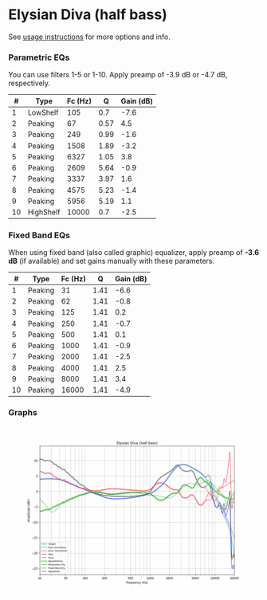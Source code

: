 # Elysian Diva (half bass)
See [usage instructions](https://github.com/jaakkopasanen/AutoEq#usage) for more options and info.

### Parametric EQs
You can use filters 1-5 or 1-10. Apply preamp of -3.9 dB or -4.7 dB, respectively.

|   # | Type      |   Fc (Hz) |    Q |   Gain (dB) |
|-----|-----------|-----------|------|-------------|
|   1 | LowShelf  |       105 | 0.7  |        -7.6 |
|   2 | Peaking   |        67 | 0.57 |         4.5 |
|   3 | Peaking   |       249 | 0.99 |        -1.6 |
|   4 | Peaking   |      1508 | 1.89 |        -3.2 |
|   5 | Peaking   |      6327 | 1.05 |         3.8 |
|   6 | Peaking   |      2609 | 5.64 |        -0.9 |
|   7 | Peaking   |      3337 | 3.97 |         1.6 |
|   8 | Peaking   |      4575 | 5.23 |        -1.4 |
|   9 | Peaking   |      5956 | 5.19 |         1.1 |
|  10 | HighShelf |     10000 | 0.7  |        -2.5 |

### Fixed Band EQs
When using fixed band (also called graphic) equalizer, apply preamp of **-3.6 dB** (if available) and set gains manually with these parameters.

|   # | Type    |   Fc (Hz) |    Q |   Gain (dB) |
|-----|---------|-----------|------|-------------|
|   1 | Peaking |        31 | 1.41 |        -6.6 |
|   2 | Peaking |        62 | 1.41 |        -0.8 |
|   3 | Peaking |       125 | 1.41 |         0.2 |
|   4 | Peaking |       250 | 1.41 |        -0.7 |
|   5 | Peaking |       500 | 1.41 |         0.1 |
|   6 | Peaking |      1000 | 1.41 |        -0.9 |
|   7 | Peaking |      2000 | 1.41 |        -2.5 |
|   8 | Peaking |      4000 | 1.41 |         2.5 |
|   9 | Peaking |      8000 | 1.41 |         3.4 |
|  10 | Peaking |     16000 | 1.41 |        -4.9 |

### Graphs
![](./Elysian%20Diva%20(half%20bass).png)
